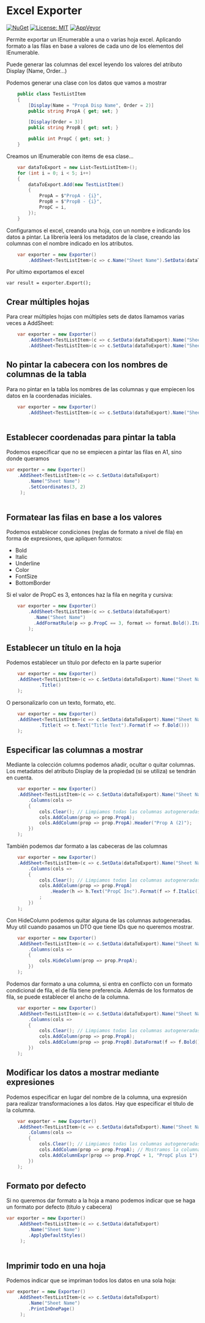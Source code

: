 # Excel Exporter 
[![NuGet](https://img.shields.io/nuget/v/Intnovaction.Utils.ExcelExporter.svg)](https://www.nuget.org/packages/IntNovAction.Utils.ExcelExporter/)
[![License: MIT](https://img.shields.io/badge/License-MIT-yellow.svg)](https://opensource.org/licenses/MIT)
[![AppVeyor](https://ci.appveyor.com/api/projects/status/github/intnovaction/IntNovAction.Utils.ExcelExporter?svg=true)](https://ci.appveyor.com/project/IntNovAction/intnovaction-utils-excelexporter)

Permite exportar un IEnumerable a una o varias hoja excel. Aplicando formato a las filas en base a valores de cada uno de los elementos del IEnumerable.

Puede generar las columnas del excel leyendo los valores del atributo Display (Name, Order...)

Podemos generar una clase con los datos que vamos a mostrar
```c#
    public class TestListItem
    {
        [Display(Name = "PropA Disp Name", Order = 2)]
        public string PropA { get; set; }

        [Display(Order = 3)]
        public string PropB { get; set; }

        public int PropC { get; set; }
    }
```

Creamos un IEnumerable con items de esa clase...

```c#
    var dataToExport = new List<TestListItem>();
    for (int i = 0; i < 5; i++)
    {
        dataToExport.Add(new TestListItem()
        {
            PropA = $"PropA - {i}",
            PropB = $"PropB - {i}",
            PropC = i,
        });
    }
```

Configuramos el excel, creando una hoja, con un nombre e indicando los datos a pintar.
La librería leerá los metadatos de la clase, creando las columnas con el nombre indicado en los atributos.

```c#
    var exporter = new Exporter()
		.AddSheet<TestListItem>(c => c.Name("Sheet Name").SetData(dataToExport));
```

Por ultimo exportamos el excel

    var result = exporter.Export();

## Crear múltiples hojas

Para crear múltiples hojas con múltiples sets de datos llamamos varias veces a AddSheet:

```c#
    var exporter = new Exporter()
		.AddSheet<TestListItem>(c => c.SetData(dataToExport).Name("Sheet Name"))
        .AddSheet<TestListItem>(c => c.SetData(dataToExport).Name("Sheet 2 Name"));
```

## No pintar la cabecera con los nombres de columnas de la tabla

Para no pintar en la tabla los nombres de las columnas y que empiecen los datos en la coordenadas iniciales.

```c#
    var exporter = new Exporter()
		.AddSheet<TestListItem>(c => c.SetData(dataToExport).Name("Sheet Name").HideColumnHeaders());
        
```

## Establecer coordenadas para pintar la tabla

Podemos especificar que no se empiecen a pintar las filas en A1, sino donde queramos

```c#
var exporter = new Exporter()
    .AddSheet<TestListItem>(c => c.SetData(dataToExport)
        .Name("Sheet Name")
        .SetCoordinates(3, 2)
     );
        
```

## Formatear las filas en base a los valores

Podemos establecer condiciones (reglas de formato a nivel de fila) en forma de expresiones, que apliquen formatos:
- Bold
- Italic
- Underline
- Color
- FontSize
- BottomBorder

Si el valor de PropC es 3, entonces haz la fila en negrita y cursiva:

```c#
    var exporter = new Exporter()
		.AddSheet<TestListItem>(c => c.SetData(dataToExport)
		  .Name("Sheet Name")
		  .AddFormatRule(p => p.PropC == 3, format => format.Bold().Italic())
		);
```

## Establecer un título en la hoja

Podemos establecer un título por defecto en la parte superior

```c#
    var exporter = new Exporter()
    .AddSheet<TestListItem>(c => c.SetData(dataToExport).Name("Sheet Name")
            .Title()
    );
```

O personalizarlo con un texto, formato, etc.

```c#
    var exporter = new Exporter()
	.AddSheet<TestListItem>(c => c.SetData(dataToExport).Name("Sheet Name")
            .Title(t => t.Text("Title Text").Format(f => f.Bold()))
    );
```
## Especificar las columnas a mostrar
Mediante la colección columns podemos añadir, ocultar o quitar columnas. Los metadatos del atributo Display de la propiedad (si se utiliza) se tendrán en cuenta.


```c#
    var exporter = new Exporter()
    .AddSheet<TestListItem>(c => c.SetData(dataToExport).Name("Sheet Name")
		.Columns(cols =>
	    {
            cols.Clear(); // Limpiamos todas las columnas autogeneradas
            cols.AddColumn(prop => prop.PropA);
            cols.AddColumn(prop => prop.PropA).Header("Prop A (2)");
        })
    );
```

También podemos dar formato a las cabeceras de las columnas
```c#
    var exporter = new Exporter()
    .AddSheet<TestListItem>(c => c.SetData(dataToExport).Name("Sheet Name")
		.Columns(cols =>
	    {
            cols.Clear(); // Limpiamos todas las columnas autogeneradas
            cols.AddColumn(prop => prop.PropA)
			    .Header(h => h.Text("PropC Inc").Format(f => f.Italic()))
			;
        })
    );
```

Con HideColumn podemos quitar alguna de las columnas autogeneradas. Muy util cuando pasamos un DTO que tiene IDs que no queremos mostrar.

```c#
    var exporter = new Exporter()
    .AddSheet<TestListItem>(c => c.SetData(dataToExport).Name("Sheet Name")
		.Columns(cols =>
	    {
            cols.HideColumn(prop => prop.PropA);
        })
    );
```

Podemos dar formato a una columna, si entra en conflicto con un formato condicional de fila, el de fila tiene preferencia.
Además de los formatos de fila, se puede establecer el ancho de la columna.

```c#
    var exporter = new Exporter()
    .AddSheet<TestListItem>(c => c.SetData(dataToExport).Name("Sheet Name")
		.Columns(cols =>
	    {
            cols.Clear(); // Limpiamos todas las columnas autogeneradas
            cols.AddColumn(prop => prop.PropA);            
            cols.AddColumn(prop => prop.PropB).DataFormat(f => f.Bold().Width(50));           
        })
    );
```

## Modificar los datos a mostrar mediante expresiones
Podemos especificar en lugar del nombre de la columna, una expresión para realizar transformaciones a los datos. Hay que especificar el título de la columna.

```c#
    var exporter = new Exporter()
    .AddSheet<TestListItem>(c => c.SetData(dataToExport).Name("Sheet Name")
		.Columns(cols =>
	    {
            cols.Clear(); // Limpiamos todas las columnas autogeneradas
            cols.AddColumn(prop => prop.PropA); // Mostramos la columna PropA
            cols.AddColumnExpr(prop => prop.PropC + 1, "PropC plus 1"); // Mostramos el contenido de PropC sumándole 1 y lo llamamos PropC plus 1
        })
    );
```
## Formato por defecto

Si no queremos dar formato a la hoja a mano podemos indicar que se haga un formato por defecto (título y cabecera)

```c#
var exporter = new Exporter()
    .AddSheet<TestListItem>(c => c.SetData(dataToExport)
        .Name("Sheet Name")
        .ApplyDefaultStyles()
     );
        
```

## Imprimir todo en una hoja
Podemos indicar que se impriman todos los datos en una sola hoja:

```c#
var exporter = new Exporter()
    .AddSheet<TestListItem>(c => c.SetData(dataToExport)
        .Name("Sheet Name")
        .PrintInOnePage()
     );
        
```
